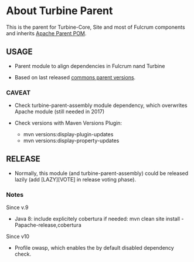# About Turbine Parent

This is the parent for Turbine-Core, Site and most of Fulcrum components and inherits [Apache Parent POM](https://infra.apache.org/publishing-maven-artifacts.html).


## USAGE

- Parent module to align dependencies in Fulcrum nand Turbine

- Based on last released [commons parent versions](http://svn.apache.org/repos/asf/commons/proper/commons-parent/trunk).

### CAVEAT

- Check turbine-parent-assembly module dependency, which overwrites Apache module (still needed in 2017)

- Check versions with Maven Versions Plugin:

    - mvn versions:display-plugin-updates
    - mvn versions:display-property-updates

## RELEASE

- Normally, this module (and turbine-parent-assembly) could be released lazily (add [LAZY][VOTE] in release voting phase).

### Notes 

Since v.9

- Java 8: include explicitely cobertura if needed: mvn clean site install -Papache-release,cobertura

Since v10

- Profile owasp, which enables the by default disabled dependency check.
